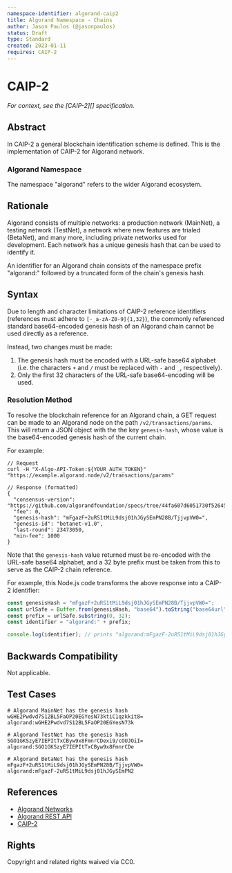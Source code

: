 ```yaml
---
namespace-identifier: algorand-caip2
title: Algorand Namespace - Chains
author: Jason Paulos (@jasonpaulos)
status: Draft
type: Standard
created: 2023-01-11
requires: CAIP-2
---
```


# CAIP-2

*For context, see the [CAIP-2][] specification.*

## Abstract

In CAIP-2 a general blockchain identification scheme is defined. This is the implementation of CAIP-2 for Algorand network.

### Algorand Namespace

The namespace "algorand" refers to the wider Algorand ecosystem.

## Rationale

Algorand consists of multiple networks: a production network (MainNet), a testing network (TestNet), a network where new features are trialed (BetaNet), and many more, including private networks used for development. Each network has a unique genesis hash that can be used to identify it.

An identifier for an Algorand chain consists of the namespace prefix "algorand:" followed by a truncated form of the chain's genesis hash.

## Syntax

Due to length and character limitations of CAIP-2 reference identifiers (references must adhere to `[-_a-zA-Z0-9]{1,32}`), the commonly referenced standard base64-encoded genesis hash of an Algorand chain cannot be used directly as a reference.

Instead, two changes must be made:
1. The genesis hash must be encoded with a URL-safe base64 alphabet (i.e. the characters `+` and `/` must be replaced with `-` and `_`, respectively).
2. Only the first 32 characters of the URL-safe base64-encoding will be used.

### Resolution Method

To resolve the blockchain reference for an Algorand chain, a GET request can be made to an Algorand node on the path `/v2/transactions/params`. This will return a JSON object with the the key `genesis-hash`, whose value is the base64-encoded genesis hash of the current chain.

For example:

```jsonc
// Request
curl -H "X-Algo-API-Token:${YOUR_AUTH_TOKEN}" "https://example.algorand.node/v2/transactions/params"

// Response (formatted)
{
  "consensus-version": "https://github.com/algorandfoundation/specs/tree/44fa607d6051730f5264526bf3c108d51f0eadb6",
  "fee": 0,
  "genesis-hash": "mFgazF+2uRS1tMiL9dsj01hJGySEmPN28B/TjjvpVW0=",
  "genesis-id": "betanet-v1.0",
  "last-round": 23473050,
  "min-fee": 1000
}
```

Note that the `genesis-hash` value returned must be re-encoded with the URL-safe base64 alphabet, and a 32 byte prefix must be taken from this to serve as the CAIP-2 chain reference.

For example, this Node.js code transforms the above response into a CAIP-2 identifier:

```javascript
const genesisHash = "mFgazF+2uRS1tMiL9dsj01hJGySEmPN28B/TjjvpVW0=";
const urlSafe = Buffer.from(genesisHash, "base64").toString("base64url");
const prefix = urlSafe.substring(0, 32);
const identifier = "algorand:" + prefix;

console.log(identifier); // prints "algorand:mFgazF-2uRS1tMiL9dsj01hJGySEmPN2"
```

## Backwards Compatibility

Not applicable.

## Test Cases

```
# Algorand MainNet has the genesis hash wGHE2Pwdvd7S12BL5FaOP20EGYesN73ktiC1qzkkit8=
algorand:wGHE2Pwdvd7S12BL5FaOP20EGYesN73k

# Algorand TestNet has the genesis hash SGO1GKSzyE7IEPItTxCByw9x8FmnrCDexi9/cOUJOiI=
algorand:SGO1GKSzyE7IEPItTxCByw9x8FmnrCDe

# Algorand BetaNet has the genesis hash mFgazF+2uRS1tMiL9dsj01hJGySEmPN28B/TjjvpVW0=
algorand:mFgazF-2uRS1tMiL9dsj01hJGySEmPN2
```

## References

- [Algorand Networks](https://developer.algorand.org/docs/get-details/algorand-networks/)
- [Algorand REST API](https://developer.algorand.org/docs/rest-apis/algod/v2/)
- [CAIP-2](https://github.com/ChainAgnostic/CAIPs/blob/master/CAIPs/caip-2.md)

## Rights

Copyright and related rights waived via CC0.
